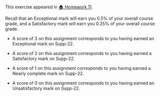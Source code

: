 This exercise appeared in <a href="assignment: 🏠 Homework 11">🏠 Homework 11</a>.

Recall that an Exceptional mark will earn you 0.5% of your overall course grade, and a Satisfactory mark will earn you 0.25% of your overall course grade.

* A score of 3 on this assignment corresponds to you having earned an Exceptional mark on Supp-22.

* A score of 2 on this assignment corresponds to you having earned a Satisfactory mark on Supp-22.

* A score of 1 on this assignment corresponds to you having earned a Nearly complete mark on Supp-22.

* A score of 0 on this assignment corresponds to you having earned an Unsatisfactory mark on Supp-22.